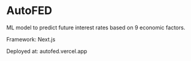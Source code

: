 # AutoFED
ML model to predict future interest rates based on 9 economic factors.

Framework: Next.js

Deployed at: autofed.vercel.app
